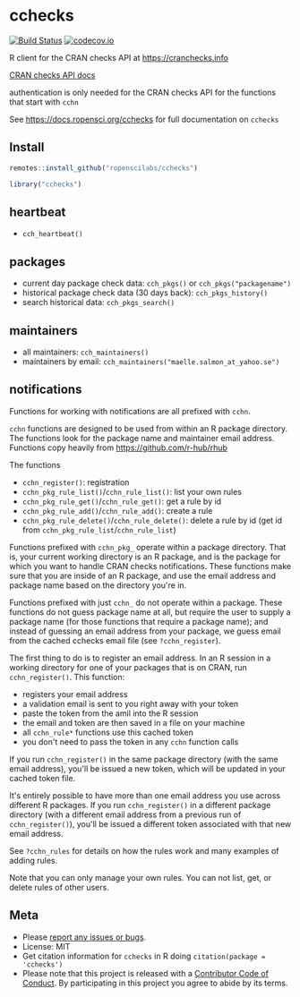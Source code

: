 cchecks
=======



[![Build Status](https://travis-ci.com/ropenscilabs/cchecks.svg?branch=master)](https://travis-ci.com/ropenscilabs/cchecks)
[![codecov.io](https://codecov.io/github/ropenscilabs/cchecks/coverage.svg?branch=master)](https://codecov.io/github/ropenscilabs/cchecks?branch=master)

R client for the CRAN checks API at <https://cranchecks.info>

[CRAN checks API docs][docs]

authentication is only needed for the CRAN checks API for the functions that start with `cchn`

See https://docs.ropensci.org/cchecks for full documentation on `cchecks`

## Install


```r
remotes::install_github("ropenscilabs/cchecks")
```


```r
library("cchecks")
```

## heartbeat

- `cch_heartbeat()`

## packages

- current day package check data: `cch_pkgs()` or `cch_pkgs("packagename")`
- historical package check data (30 days back): `cch_pkgs_history()`
- search historical data: `cch_pkgs_search()`

## maintainers

- all maintainers: `cch_maintainers()`
- maintainers by email: `cch_maintainers("maelle.salmon_at_yahoo.se")`

## notifications

Functions for working with notifications are all prefixed with `cchn`. 

`cchn` functions are designed to be used from within an R package directory. The functions
look for the package name and maintainer email address. Functions copy heavily from 
https://github.com/r-hub/rhub

The functions

- `cchn_register()`: registration
- `cchn_pkg_rule_list()`/`cchn_rule_list()`: list your own rules
- `cchn_pkg_rule_get()`/`cchn_rule_get()`: get a rule by id
- `cchn_pkg_rule_add()`/`cchn_rule_add()`: create a rule
- `cchn_pkg_rule_delete()`/`cchn_rule_delete()`: delete a rule by id (get id from `cchn_pkg_rule_list`/`cchn_rule_list`)

Functions prefixed with `cchn_pkg_` operate within a package 
directory. That is, your current working directory is an R
package, and is the package for which you want to handle CRAN checks 
notifications. These functions make sure that you are inside of 
an R package, and use the email address and package name based
on the directory you're in.

Functions prefixed with just `cchn_` do not operate within a package.
These functions do not guess package name at all, but require the user
to supply a package name (for those functions that require a package name);
and instead of guessing an email address from your package, we guess email
from the cached cchecks email file (see `?cchn_register`).

The first thing to do is to register an email address. In an R session in a working directory for 
one of your packages that is on CRAN, run `cchn_register()`. This function:

- registers your email address
- a validation email is sent to you right away with your token
- paste the token from the amil into the R session
- the email and token are then saved in a file on your machine
- all `cchn_rule*` functions use this cached token
- you don't need to pass the token in any `cchn` function calls

If you run `cchn_register()` in the same package directory (with the same email address), 
you'll be issued a new token, which will be updated in your cached token file.

It's entirely possible to have more than one email address you use across different R packages. 
If you run `cchn_register()` in a different package directory (with a different email address
from a previous run of `cchn_register()`), you'll be issued a different token associated 
with that new email address.

See `?cchn_rules` for details on how the rules work and many examples of adding rules.

Note that you can only manage your own rules. You can not list, get, or delete rules 
of other users.

## Meta

* Please [report any issues or bugs](https://github.com/ropenscilabs/cchecks/issues).
* License: MIT
* Get citation information for `cchecks` in R doing `citation(package = 'cchecks')`
* Please note that this project is released with a [Contributor Code of Conduct][coc]. By participating in this project you agree to abide by its terms.

[docs]: https://cranchecks.info/docs
[coc]: https://github.com/ropenscilabs/cchecks/blob/master/CODE_OF_CONDUCT.md
